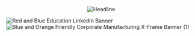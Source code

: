 


<div align=center>
        <img src="https://readme-typing-svg.herokuapp.com?color=%236FDA44&size=32&center=true&vCenter=true&width=600&height=50&lines=Hi+there+I'm+Salar+Mokhtari+;Computer+Engineering+Student;Back-End+Developer;artificial+intelligence;deep+learning;data+science;Open-Source+Enthusiast" alt="Headline" />
    </div>
        
    
![Red and Blue Education LinkedIn Banner](https://user-images.githubusercontent.com/75142232/185733528-054a7af9-4dc1-424e-99a0-15fb3408efe0.gif)
![Blue and Orange Friendly Corporate Manufacturing X-Frame Banner (1)](https://user-images.githubusercontent.com/75142232/186627423-7787833a-9d05-44f7-8c64-1d9eaf5f0f8b.png)





